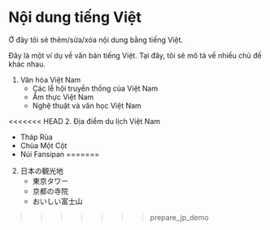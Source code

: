 # Nội dung tiếng Việt

Ở đây tôi sẽ thêm/sửa/xóa nội dung bằng tiếng Việt.

Đây là một ví dụ về văn bản tiếng Việt. Tại đây, tôi sẽ mô tả về nhiều chủ đề khác nhau.

1. Văn hóa Việt Nam
   - Các lễ hội truyền thống của Việt Nam
   - Ẩm thực Việt Nam
   - Nghệ thuật và văn học Việt Nam

<<<<<<< HEAD
2. Địa điểm du lịch Việt Nam
   - Tháp Rùa
   - Chùa Một Cột
   - Núi Fansipan
=======
2. 日本の観光地
   - 東京タワー
   - 京都の寺院
   - おいしい富士山
>>>>>>> prepare_jp_demo
